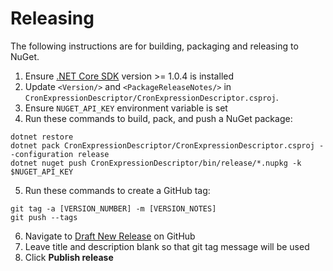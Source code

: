 
# Releasing

The following instructions are for building, packaging and releasing to NuGet.

1. Ensure [.NET Core SDK](https://www.microsoft.com/net/download/core#/sdk) version >= 1.0.4 is installed
2. Update `<Version/>` and `<PackageReleaseNotes/>` in `CronExpressionDescriptor/CronExpressionDescriptor.csproj`.
3. Ensure `NUGET_API_KEY` environment variable is set
4. Run these commands to build, pack, and push a NuGet package:

```
dotnet restore
dotnet pack CronExpressionDescriptor/CronExpressionDescriptor.csproj --configuration release
dotnet nuget push CronExpressionDescriptor/bin/release/*.nupkg -k $NUGET_API_KEY
```

5. Run these commands to create a GitHub tag:

```
git tag -a [VERSION_NUMBER] -m [VERSION_NOTES]
git push --tags
```

6. Navigate to [Draft New Release](https://github.com/bradyholt/cron-expression-descriptor/releases/new) on GitHub
7. Leave title and description blank so that git tag message will be used
8. Click **Publish release**